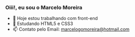 ### Oiii!, eu sou o Marcelo Moreira

- 🔭 Hoje estou trabalhando com front-end
- 🌱 Estudando HTML5 e CSS3
- 📫 Contato pelo Email: marcelogomoreira@hotmail.com
